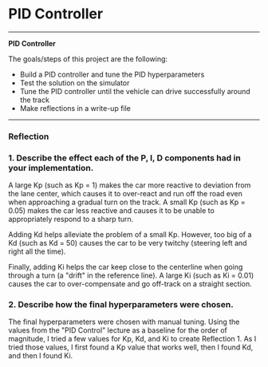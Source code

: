 # **PID Controller** 

---

**PID Controller**

The goals/steps of this project are the following:
* Build a PID controller and tune the PID hyperparameters
* Test the solution on the simulator
* Tune the PID controller until the vehicle can drive successfully around the track
* Make reflections in a write-up file

---

### Reflection

### 1. Describe the effect each of the P, I, D components had in your implementation.

A large Kp (such as Kp = 1) makes the car more reactive to deviation from the lane center, which causes it to over-react and run off the road even when approaching a gradual turn on the track. A small Kp (such as Kp = 0.05) makes the car less reactive and causes it to be unable to appropriately respond to a sharp turn.

Adding Kd helps alleviate the problem of a small Kp. However, too big of a Kd (such as Kd = 50) causes the car to be very twitchy (steering left and right all the time).

Finally, adding Ki helps the car keep close to the centerline when going through a turn (a "drift" in the reference line). A large Ki (such as Ki = 0.01) causes the car to over-compensate and go off-track on a straight section.

### 2. Describe how the final hyperparameters were chosen.

The final hyperparameters were chosen with manual tuning. Using the values from the "PID Control" lecture as a baseline for the order of magnitude, I tried a few values for Kp, Kd, and Ki to create Reflection 1. As I tried those values, I first found a Kp value that works well, then I found Kd, and then I found Ki.